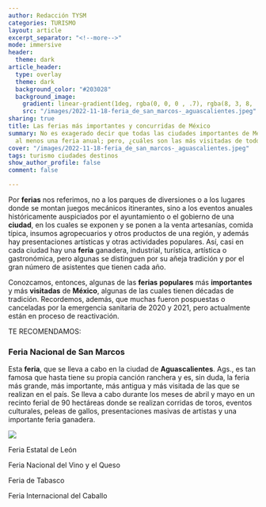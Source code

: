 ```yaml
---
author: Redacción TYSM
categories: TURISMO
layout: article
excerpt_separator: "<!--more-->"
mode: immersive
header:
  theme: dark
article_header:
  type: overlay
  theme: dark
  background_color: "#203028"
  background_image:
    gradient: linear-gradient(1deg, rgba(0, 0, 0 , .7), rgba(8, 3, 8, .9))
    src: "/images/2022-11-18-feria_de_san_marcos-_aguascalientes.jpeg"
sharing: true
title: Las ferias más importantes y concurridas de México
summary: No es exagerado decir que todas las ciudades importantes de México tienen,
  al menos una feria anual; pero, ¿cuáles son las más visitadas de todo el país?
cover: "/images/2022-11-18-feria_de_san_marcos-_aguascalientes.jpeg"
tags: turismo ciudades destinos
show_author_profile: false
comment: false

---
```

Por **ferias** nos referimos, no a los parques de diversiones o a los lugares donde se montan juegos mecánicos itinerantes, sino a los eventos anuales históricamente auspiciados por el ayuntamiento o el gobierno de una **ciudad**, en los cuales se exponen y se ponen a la venta artesanías, comida típica, insumos agropecuarios y otros productos de una región, y además hay presentaciones artísticas y otras actividades populares. Así, casi en cada ciudad hay una **feria** ganadera, industrial, turística, artística o gastronómica, pero algunas se distinguen por su añeja tradición y por el gran número de asistentes que tienen cada año.

Conozcamos, entonces, algunas de las **ferias** **populares** más **importantes** y más **visitadas** de **México**, algunas de las cuales tienen décadas de tradición. Recordemos, además, que muchas fueron pospuestas o canceladas por la emergencia sanitaria de 2020 y 2021, pero actualmente están en proceso de reactivación.

TE RECOMENDAMOS:

### Feria Nacional de San Marcos

Esta **feria**, que se lleva a cabo en la ciudad de **Aguascalientes**. Ags., es tan famosa que hasta tiene su propia canción ranchera y es, sin duda, la feria más grande, más importante, más antigua y más visitada de las que se realizan en el país. Se lleva a cabo durante los meses de abril y mayo en un recinto ferial de 90 hectáreas donde se realizan corridas de toros, eventos culturales, peleas de gallos, presentaciones masivas de artistas y una importante feria ganadera. 

![](https://upload.wikimedia.org/wikipedia/commons/thumb/f/fc/San_marcos_bullfight_01.jpg/960px-San_marcos_bullfight_01.jpg)

Feria Estatal de León

Feria Nacional del Vino y el Queso

Feria de Tabasco

Feria Internacional del Caballo